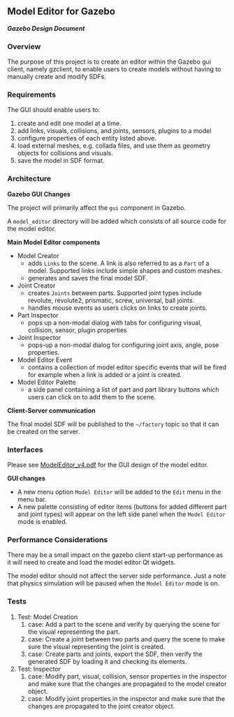 ## Model Editor for Gazebo
***Gazebo Design Document***

### Overview

The purpose of this project is to create an editor within the Gazebo gui client,
namely gzclient, to enable users to create models without having to manually
create and modify SDFs.

### Requirements

The GUI should enable users to:

1. create and edit one model at a time.
1. add links, visuals, collisions, and joints, sensors, plugins to a model
1. configure properties of each entity listed above.
1. load external meshes, e.g. collada files, and use them as geometry objects
for collisions and visuals.
1. save the model in SDF format.

### Architecture

**Gazebo GUI Changes**

The project will primarily affect the `gui` component in Gazebo.

A `model_editor` directory will be added which consists of all source code
for the model editor.

**Main Model Editor components**

* Model Creator
    * adds `Links` to the scene. A link is also referred to as a `Part` of a
    model. Supported links include simple shapes and custom meshes.
    * generates and saves the final model SDF.
* Joint Creator
    * creates `Joints` between parts. Supported joint types include revolute,
    revolute2, prismatic, screw, universal, ball joints.
    * handles mouse events as users clicks on links to create joints.
* Part Inspector
    * pops up a non-modal dialog with tabs for configuring visual, collision,
  sensor, plugin properties
* Joint Inspector
    * pops-up a non-modal dialog for configuring joint axis, angle, pose
    properties.
* Model Editor Event
    * contains a collection of model editor specific events that will be fired
    for example when a link is added or a joint is created.
* Model Editor Palette
    * a side panel containing a list of part and part library buttons which users
    can click on to add them to the scene.

**Client-Server communication**

The final model SDF will be published to the `~/factory` topic so that it can be
created on the server.

### Interfaces

Please see [ModelEditor_v4.pdf](ModelEditor_v4.pdf) for the
GUI design of the model editor.

**GUI changes**

* A new menu option `Model Editor` will be added to the `Edit` menu in the
menu bar.
* A new palette consisting of editor items (buttons for added different part and
joint types) will appear on the left side panel when the `Model Editor` mode is
enabled.

### Performance Considerations

There may be a small impact on the gazebo client start-up performance as it
will need to create and load the model editor Qt widgets.

The model editor should not affect the server side performance.
Just a note that physics simulation will be paused when the `Model Editor` mode
is on.

### Tests

1. Test: Model Creation
    1. case: Add a part to the scene and verify by querying the scene for the
    visual representing the part.
    1. case: Create a joint between two parts and query the scene to make sure
    the visual representing the joint is created.
    1. case: Create parts and joints, export the SDF, then verify the generated
    SDF by loading it and checking its elements.
1. Test: Inspector
    1. case: Modify part, visual, collision, sensor properties in the
    inspector and make sure that the changes are propagated to the
    model creator object.
    1. case: Modify joint properties in the inspector and make sure that the
    changes are propagated to the joint creator object.
